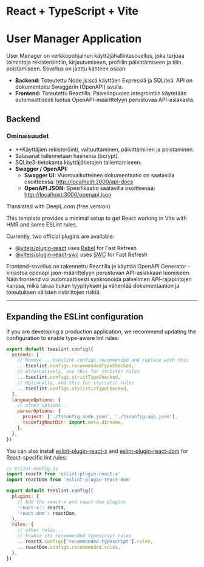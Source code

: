 # React + TypeScript + Vite

# User Manager Application

User Manager on verkkopohjainen käyttäjähallintasovellus, joka tarjoaa toimintoja rekisteröintiin, kirjautumiseen, profiilin päivittämiseen ja tilin poistamiseen. Sovellus on jaettu kahteen osaan:

- **Backend:** Toteutettu Node.js:ssä käyttäen Expressiä ja SQLiteä. API on dokumentoitu Swaggerin (OpenAPI) avulla.
- **Frontend:** Toteutettu Reactilla. Palvelinpuolen integrointiin käytetään automaattisesti luotua OpenAPI-määrittelyyn perustuvaa API-asiakasta.

## Backend

### Ominaisuudet
- **Käyttäjien rekisteröinti, valtuuttaminen, päivittäminen ja poistaminen.
- Salasanat tallennetaan hasheina (bcrypt).
- SQLite3-tietokanta käyttäjätietojen tallentamiseen.
- **Swagger / OpenAPI:**  
  - **Swagger UI:** Vuorovaikutteinen dokumentaatio on saatavilla osoitteessa: [http://localhost:3000/api-docs](http://localhost:3000/api-docs)
  - **OpenAPI JSON:** Spesifikaatio saatavilla osoitteessa: [http://localhost:3000/openapi.json](http://localhost:3000/openapi.json)

Translated with DeepL.com (free version)


This template provides a minimal setup to get React working in Vite with HMR and some ESLint rules.

Currently, two official plugins are available:

- [@vitejs/plugin-react](https://github.com/vitejs/vite-plugin-react/blob/main/packages/plugin-react/README.md) uses [Babel](https://babeljs.io/) for Fast Refresh
- [@vitejs/plugin-react-swc](https://github.com/vitejs/vite-plugin-react-swc) uses [SWC](https://swc.rs/) for Fast Refresh



Frontend-sovellus on rakennettu Reactilla ja käyttää OpenAPI Generator -kirjastoa openapi.json-määrittelyyn perustuvan API-asiakkaan luomiseen. Näin frontend voi automaattisesti synkronoida palvelimen API-rajapintojen kanssa, mikä takaa tiukan tyypityksen ja vähentää dokumentaation ja toteutuksen välisten ristiriitojen riskiä.





--------------------------------------------------------------






## Expanding the ESLint configuration

If you are developing a production application, we recommend updating the configuration to enable type-aware lint rules:

```js
export default tseslint.config({
  extends: [
    // Remove ...tseslint.configs.recommended and replace with this
    ...tseslint.configs.recommendedTypeChecked,
    // Alternatively, use this for stricter rules
    ...tseslint.configs.strictTypeChecked,
    // Optionally, add this for stylistic rules
    ...tseslint.configs.stylisticTypeChecked,
  ],
  languageOptions: {
    // other options...
    parserOptions: {
      project: ['./tsconfig.node.json', './tsconfig.app.json'],
      tsconfigRootDir: import.meta.dirname,
    },
  },
})
```

You can also install [eslint-plugin-react-x](https://github.com/Rel1cx/eslint-react/tree/main/packages/plugins/eslint-plugin-react-x) and [eslint-plugin-react-dom](https://github.com/Rel1cx/eslint-react/tree/main/packages/plugins/eslint-plugin-react-dom) for React-specific lint rules:

```js
// eslint.config.js
import reactX from 'eslint-plugin-react-x'
import reactDom from 'eslint-plugin-react-dom'

export default tseslint.config({
  plugins: {
    // Add the react-x and react-dom plugins
    'react-x': reactX,
    'react-dom': reactDom,
  },
  rules: {
    // other rules...
    // Enable its recommended typescript rules
    ...reactX.configs['recommended-typescript'].rules,
    ...reactDom.configs.recommended.rules,
  },
})
```
